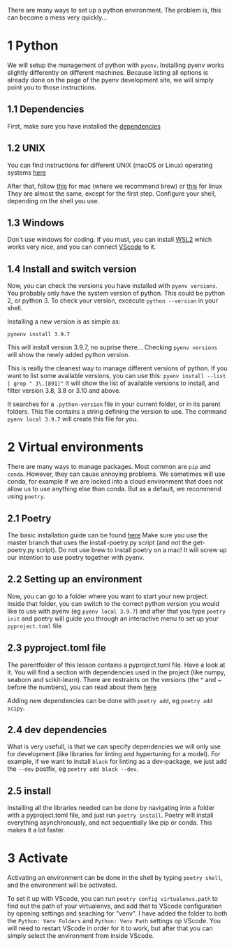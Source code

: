 There are many ways to set up a python environment. The problem is, this can
become a mess very quickly...

# 1 Python
We will setup the management of python with `pyenv`. Installing pyenv works
slightly differently on different machines. Because listing all options is
already done on the page of the pyenv development site, we will simply point you
to those instructions.

## 1.1 Dependencies
First, make sure you have installed the [dependencies](https://github.com/pyenv/pyenv/wiki#suggested-build-environment)

## 1.2 UNIX
You can find instructions for different UNIX (macOS or Linux) operating systems [here](https://github.com/pyenv/pyenv/wiki#suggested-build-environment)

After that, follow [this](https://github.com/pyenv/pyenv#homebrew-in-macos) for
mac (where we recommend brew)
or [this](https://github.com/pyenv/pyenv#basic-github-checkout) for linux
They are almost the same, except for the first step. Configure your shell,
depending on the shell you use.

## 1.3 Windows
Don't use windows for coding.
If you must, you can install [WSL2](https://learn.microsoft.com/en-us/windows/wsl/install) which works very nice, and you can connect [VScode](https://code.visualstudio.com/blogs/2019/09/03/wsl2) to it.

## 1.4 Install and switch version

Now, you can check the versions you have installed with `pyenv versions`. You
probably only have the system version of python. This could be python 2, or
python 3. To check your version, excecute `python --version` in your shell.

Installing a new version is as simple as:

`pynenv install 3.9.7`

This will install version 3.9.7, no suprise there...
Checking `pyenv versions` will show the newly added python version.

This is really the cleanest way to manage different versions of python. If you
want to list some available versions, you can use this:
`pyenv install --list | grep " 3\.[891]"`
It will show the list of available versions to install, and filter version 3.8,
3.8 or 3.10 and above.

It searches for a `.python-version` file in your current folder, or in its
parent folders. This file contains a string defining the version to use. The
command `pyenv local 3.9.7` will create this file for you.

# 2 Virtual environments
There are many ways to manage packages. Most common are `pip` and `conda`.
However, they can cause annoying problems. We sometimes will use conda, for
example if we are locked into a cloud environment that does not allow us to use
anything else than conda. But as a default, we recommend using `poetry`.

## 2.1 Poetry
The basic installation guide can be found
[here](https://python-poetry.org/docs/master/)
Make sure you use the master branch that uses the install-poetry.py script (and
not the get-poetry.py script). Do not use brew to install poetry on a mac! It
will screw up our intention to use poetry together with pyenv.


## 2.2 Setting up an environment

Now, you can go to a folder where you want to start your new project.
Inside that folder, you can switch to the correct python version you would like
to use with pyenv (eg `pyenv local 3.9.7`) and after that you type `poetry init`
and poetry will guide you through an interactive menu to set up your
`pyproject.toml` file

## 2.3 pyproject.toml file

The parentfolder of this lesson contains a pyproject.toml file. Have a look at
it. You will find a section with dependencies used in the project (like numpy,
seaborn and scikit-learn). There are restraints on the versions (the ^ and ~
before the numbers), you can read
about them [here](https://python-poetry.org/docs/master/dependency-specification/)

Adding new dependencies can be done with `poetry add`, eg `poetry add scipy`.
## 2.4 dev dependencies
What is very usefull, is that we can specify dependencies we will only use for
development (like libraries for linting and hypertuning for a model). For
example, if we want to install `black` for linting as a dev-package, we just add
the `--dev` postfix, eg `poetry add black --dev`.

## 2.5 install
Installing all the libraries needed can be done by navigating into a folder with
a pyproject.toml file, and just run `poetry install`. Poetry will install
everything asynchronously, and not sequentially like pip or conda. This makes it
a lot faster.

# 3 Activate
Activating an environment can be done in the shell by typing `poetry shell`, and
the environment will be activated.

To set it up with VScode, you can run `poetry config virtualenvs.path` to find
out the path of your virtualenvs, and add that to VScode configuration by
opening settings and seaching for "venv". I have added the folder to both the
`Python: Venv Folders` and `Python: Venv Path` settings op VScode. You will need
to restart VScode in order for it to work, but after that you can simply select
the environment from inside VScode.
